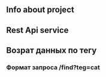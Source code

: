 ## Info about project

## Rest Api service 

## Возрат данных по тегу 
### Формат запроса /find?teg=cat